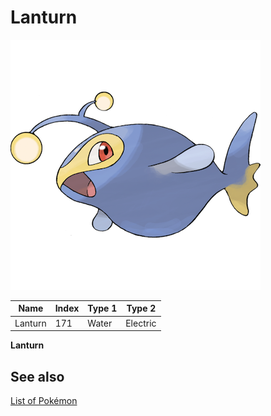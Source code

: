 # Lanturn


![Lanturn](images/171.png)

| **Name** | **Index** | **Type 1** | **Type 2** |
|----|----|----|----|
| Lanturn | 171 | Water | Electric  |

**Lanturn** 

## See also

[List of Pokémon](../pokemon.md)
